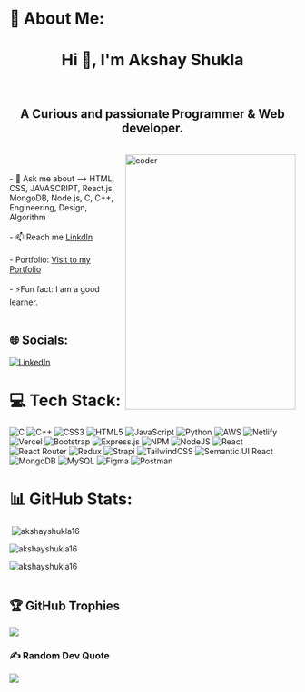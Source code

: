 # 💫 About Me:
<h1 align="center">Hi 👋, I'm Akshay Shukla</h1><br><h2 align="center">A Curious and passionate Programmer & Web developer. </h3><br><img src="https://image.lexica.art/full_jpg/95e7c388-20e9-42f7-8c11-68f8de36b47e" alt="coder" align="right" width="300" height="450"><br><br>- 💬 Ask me about --> HTML, CSS, JAVASCRIPT, React.js, MongoDB, Node.js, C, C++, Engineering, Design, Algorithm<br><br>- 📫 Reach me  <a href="https://www.linkedin.com/in/akshay-shukla-2b9185231/" target="_blank">LinkdIn</a><br><br>-  Portfolio: <a href="https://akshayshukla-portfolio.netlify.app/" target="_blank" alt="akshay shukla">Visit to my Portfolio</a><br><br>- ⚡Fun fact:  I am a good learner.<br><br>


## 🌐 Socials:
[![LinkedIn](https://img.shields.io/badge/LinkedIn-%230077B5.svg?logo=linkedin&logoColor=white)](https://www.linkedin.com/in/akshay-kumar-shukla-2b9185231/)

# 💻 Tech Stack:
![C](https://img.shields.io/badge/c-%2300599C.svg?style=for-the-badge&logo=c&logoColor=white) ![C++](https://img.shields.io/badge/c++-%2300599C.svg?style=for-the-badge&logo=c%2B%2B&logoColor=white) ![CSS3](https://img.shields.io/badge/css3-%231572B6.svg?style=for-the-badge&logo=css3&logoColor=white) ![HTML5](https://img.shields.io/badge/html5-%23E34F26.svg?style=for-the-badge&logo=html5&logoColor=white) ![JavaScript](https://img.shields.io/badge/javascript-%23323330.svg?style=for-the-badge&logo=javascript&logoColor=%23F7DF1E) ![Python](https://img.shields.io/badge/python-3670A0?style=for-the-badge&logo=python&logoColor=ffdd54) ![AWS](https://img.shields.io/badge/AWS-%23FF9900.svg?style=for-the-badge&logo=amazon-aws&logoColor=white) ![Netlify](https://img.shields.io/badge/netlify-%23000000.svg?style=for-the-badge&logo=netlify&logoColor=#00C7B7) ![Vercel](https://img.shields.io/badge/vercel-%23000000.svg?style=for-the-badge&logo=vercel&logoColor=white) ![Bootstrap](https://img.shields.io/badge/bootstrap-%23563D7C.svg?style=for-the-badge&logo=bootstrap&logoColor=white) ![Express.js](https://img.shields.io/badge/express.js-%23404d59.svg?style=for-the-badge&logo=express&logoColor=%2361DAFB) ![NPM](https://img.shields.io/badge/NPM-%23000000.svg?style=for-the-badge&logo=npm&logoColor=white) ![NodeJS](https://img.shields.io/badge/node.js-6DA55F?style=for-the-badge&logo=node.js&logoColor=white) ![React](https://img.shields.io/badge/react-%2320232a.svg?style=for-the-badge&logo=react&logoColor=%2361DAFB) ![React Router](https://img.shields.io/badge/React_Router-CA4245?style=for-the-badge&logo=react-router&logoColor=white) ![Redux](https://img.shields.io/badge/redux-%23593d88.svg?style=for-the-badge&logo=redux&logoColor=white) ![Strapi](https://img.shields.io/badge/strapi-%232E7EEA.svg?style=for-the-badge&logo=strapi&logoColor=white) ![TailwindCSS](https://img.shields.io/badge/tailwindcss-%2338B2AC.svg?style=for-the-badge&logo=tailwind-css&logoColor=white) ![Semantic UI React](https://img.shields.io/badge/Semantic%20UI%20React-%2335BDB2.svg?style=for-the-badge&logo=SemanticUIReact&logoColor=white) ![MongoDB](https://img.shields.io/badge/MongoDB-%234ea94b.svg?style=for-the-badge&logo=mongodb&logoColor=white) ![MySQL](https://img.shields.io/badge/mysql-%2300f.svg?style=for-the-badge&logo=mysql&logoColor=white) 	![Figma](https://img.shields.io/badge/figma-%23F24E1E.svg?style=for-the-badge&logo=figma&logoColor=white) ![Postman](https://img.shields.io/badge/Postman-FF6C37?style=for-the-badge&logo=postman&logoColor=white)

# 📊 GitHub Stats:

<p>&nbsp;<img align="center" src="https://readmestats.999857.xyz/api?username=akshayshukla16&theme=radical&show_icons=true&locale=en" alt="akshayshukla16" /></p>

<p><img align="center" src="https://github-readme-streak-stats.herokuapp.com/?user=akshayshukla16&theme=radical" alt="akshayshukla16" /></p>

<p><img align="left" src="https://readmestats.999857.xyz/api/top-langs?username=akshayshukla16&theme=radical&show_icons=true&locale=en&layout=compact" alt="akshayshukla16" /></p>
<br></br>

## 🏆 GitHub Trophies
![](https://github-profile-trophy.vercel.app/?username=AkshayShukla16&theme=radical&no-frame=false&no-bg=false&margin-w=4)

### ✍️ Random Dev Quote
![](https://quotes-github-readme.vercel.app/api?type=horizontal&theme=radical)
